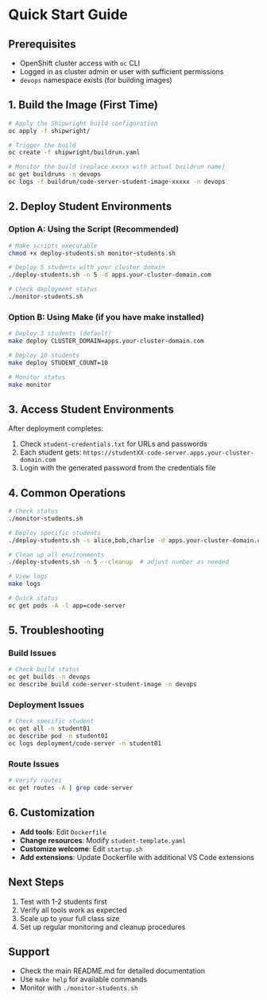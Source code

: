 # Quick Start Guide

## Prerequisites
- OpenShift cluster access with `oc` CLI
- Logged in as cluster admin or user with sufficient permissions
- `devops` namespace exists (for building images)

## 1. Build the Image (First Time)

```bash
# Apply the Shipwright build configuration
oc apply -f shipwright/

# Trigger the build
oc create -f shipwright/buildrun.yaml

# Monitor the build (replace xxxxx with actual buildrun name)
oc get buildruns -n devops
oc logs -f buildrun/code-server-student-image-xxxxx -n devops
```

## 2. Deploy Student Environments

### Option A: Using the Script (Recommended)
```bash
# Make scripts executable
chmod +x deploy-students.sh monitor-students.sh

# Deploy 5 students with your cluster domain
./deploy-students.sh -n 5 -d apps.your-cluster-domain.com

# Check deployment status
./monitor-students.sh
```

### Option B: Using Make (if you have make installed)
```bash
# Deploy 3 students (default)
make deploy CLUSTER_DOMAIN=apps.your-cluster-domain.com

# Deploy 10 students
make deploy STUDENT_COUNT=10

# Monitor status
make monitor
```

## 3. Access Student Environments

After deployment completes:
1. Check `student-credentials.txt` for URLs and passwords
2. Each student gets: `https://studentXX-code-server.apps.your-cluster-domain.com`
3. Login with the generated password from the credentials file

## 4. Common Operations

```bash
# Check status
./monitor-students.sh

# Deploy specific students
./deploy-students.sh -s alice,bob,charlie -d apps.your-cluster-domain.com

# Clean up all environments
./deploy-students.sh -n 5 --cleanup  # adjust number as needed

# View logs
make logs

# Quick status
oc get pods -A -l app=code-server
```

## 5. Troubleshooting

### Build Issues
```bash
# Check build status
oc get builds -n devops
oc describe build code-server-student-image -n devops
```

### Deployment Issues
```bash
# Check specific student
oc get all -n student01
oc describe pod -n student01
oc logs deployment/code-server -n student01
```

### Route Issues
```bash
# Verify routes
oc get routes -A | grep code-server
```

## 6. Customization

- **Add tools**: Edit `Dockerfile`
- **Change resources**: Modify `student-template.yaml`
- **Customize welcome**: Edit `startup.sh`
- **Add extensions**: Update Dockerfile with additional VS Code extensions

## Next Steps

1. Test with 1-2 students first
2. Verify all tools work as expected
3. Scale up to your full class size
4. Set up regular monitoring and cleanup procedures

## Support

- Check the main README.md for detailed documentation
- Use `make help` for available commands
- Monitor with `./monitor-students.sh`

